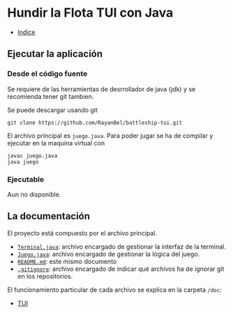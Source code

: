 # Hundir la Flota TUI con Java

- [Indice](doc/indice.md) 

## Ejecutar la aplicación

### Desde el código fuente

Se requiere de las herramientas de desrrollador de java (jdk) y se recomienda tener git tambien.

Se puede descargar usando git
```
git clone https://github.com/RayanBel/battleship-tui.git
```
El archivo principal es `juego.java`.
Para poder jugar se ha de compilar y ejecutar en la maquina virtual con
```
javac juego.java
java juego
```

### Ejecutable

Aun no disponible.

## La documentación

El proyecto está compuesto por el archivo principal.
- [`Terminal.java`](Terminal.java): archivo encargado de gestionar la interfaz de la terminal.
- [`Juego.java`](Juego.java): archivo encargado de gestionar la lógica del juego.
- [`README.md`](README.md): este mismo documento
- [`.gitignore`](.gitignore): archivo encargado de indicar qué archivos ha de ignorar git en los repositorios.

El funcionamiento particular de cada archivo se explica en la carpeta `/doc`:
- [TUI](doc/terminal.md)
